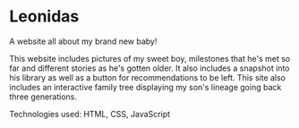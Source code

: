 # Leonidas
A website all about my brand new baby!

This website includes pictures of my sweet boy, milestones that he's met so far and different stories as he's gotten older. It also includes a snapshot into his library as well as a button for recommendations to be left. This site also includes an interactive family tree displaying my son's lineage going back three generations.

Technologies used: HTML, CSS, JavaScript
